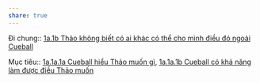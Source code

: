 ```yaml
---
share: true
---
```

Đi chung:: [1a.1b Thảo không biết có ai khác có thể cho mình điều đó ngoài Cueball](./1a.1b%20Th%E1%BA%A3o%20kh%C3%B4ng%20bi%E1%BA%BFt%20c%C3%B3%20ai%20kh%C3%A1c%20c%C3%B3%20th%E1%BB%83%20cho%20m%C3%ACnh%20%C4%91i%E1%BB%81u%20%C4%91%C3%B3%20ngo%C3%A0i%20Cueball.md)

Mục tiêu:: [1a.1a.1a Cueball hiểu Thảo muốn gì](./1a.1a.1a%20Cueball%20hi%E1%BB%83u%20Th%E1%BA%A3o%20mu%E1%BB%91n%20g%C3%AC.md), [1a.1a.1b Cueball có khả năng làm được điều Thảo muốn](./1a.1a.1b%20Cueball%20c%C3%B3%20kh%E1%BA%A3%20n%C4%83ng%20l%C3%A0m%20%C4%91%C6%B0%E1%BB%A3c%20%C4%91i%E1%BB%81u%20Th%E1%BA%A3o%20mu%E1%BB%91n.md)
